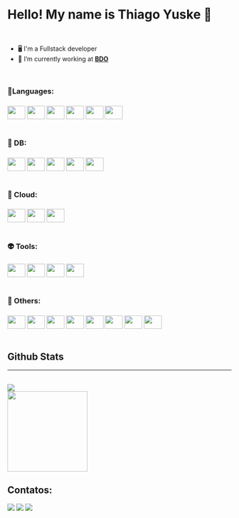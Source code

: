 # Hello! My name is Thiago Yuske 👋

<br/>

- 🖥️ I'm a Fullstack developer
- 💼 I’m currently working at [**BDO**](https://www.linkedin.com/company/bdobrazil)

<br/>

<h3>👾Languages:<h3/>

<div style="margin-top: 20px">
    <img align="center" height="30" width="40"  src="https://cdn.jsdelivr.net/gh/devicons/devicon/icons/python/python-original.svg" />
    <img align="center" height="30" width="40" src="https://cdn.jsdelivr.net/gh/devicons/devicon/icons/java/java-original.svg">
    <img align="center" height="30" width="40" src="https://cdn.jsdelivr.net/gh/devicons/devicon/icons/javascript/javascript-original.svg">
    <img align="center" height="30" width="40" src="https://cdn.jsdelivr.net/gh/devicons/devicon/icons/react/react-original.svg">
    <img align="center" height="30" width="40" src="https://cdn.jsdelivr.net/gh/devicons/devicon/icons/html5/html5-original.svg" />
    <img align="center" height="30" width="40" src="https://cdn.jsdelivr.net/gh/devicons/devicon/icons/css3/css3-original.svg" />
</div>

<br/>

<h3> 🤖 DB:<h3/>

<div style="margin-top: 20px">
    <img align="center" height="30" width="40" src="https://cdn.jsdelivr.net/gh/devicons/devicon/icons/postgresql/postgresql-original.svg">
    <img align="center" height="30" width="40" src="https://cdn.jsdelivr.net/gh/devicons/devicon/icons/mysql/mysql-original.svg">
    <img align="center" height="30" width="40" src="https://cdn.jsdelivr.net/gh/devicons/devicon/icons/redis/redis-original.svg" />
    <img align="center" height="30" width="40" src="https://cdn.jsdelivr.net/gh/devicons/devicon/icons/mongodb/mongodb-original.svg" />
    <img align="center" height="30" width="40" src="https://cdn.jsdelivr.net/gh/devicons/devicon/icons/sqlite/sqlite-original.svg">
</div>

<br/>

<h3> 👻 Cloud:<h3/>

<div style="margin-top: 20px">
  <img align="center" height="30" width="40" src="https://cdn.jsdelivr.net/gh/devicons/devicon/icons/amazonwebservices/amazonwebservices-original.svg">
  <img align="center" height="30" width="40" src="https://www.vectorlogo.zone/logos/amazon_elasticcontainer/amazon_elasticcontainer-icon.svg">
  <img align="center" height="30" width="40" src="https://www.vectorlogo.zone/logos/amazon_ecs/amazon_ecs-icon.svg">
  
</div>

<br/>

<h3> 👽 Tools:<h3/>

<div style="margin-top: 20px">
  <img align="center" height="30" width="40" src="https://cdn.jsdelivr.net/gh/devicons/devicon/icons/git/git-original.svg">
  <img align="center" height="30" width="40" src="https://cdn.jsdelivr.net/gh/devicons/devicon/icons/github/github-original.svg">
  <img align="center" height="30" width="40" src="https://cdn.jsdelivr.net/gh/devicons/devicon/icons/gitlab/gitlab-original.svg" />
  <img align="center" height="30" width="40" src="https://cdn.jsdelivr.net/gh/devicons/devicon/icons/docker/docker-original.svg" />
</div>

<br/>

<h3> 👺 Others:<h3/>

<div style="margin-top: 20px">
  <img align="center" height="30" width="40" src="https://cdn.jsdelivr.net/gh/devicons/devicon/icons/flask/flask-original.svg">
  <img align="center" height="30" width="40" src="https://cdn.jsdelivr.net/gh/devicons/devicon/icons/npm/npm-original-wordmark.svg">
  <img align="center" height="30" width="40" src="https://cdn.jsdelivr.net/gh/devicons/devicon/icons/pandas/pandas-original.svg" />
  <img align="center" height="30" width="40" src="https://cdn.jsdelivr.net/gh/devicons/devicon/icons/linux/linux-original.svg">
  <img align="center" height="30" width="40" src="https://cdn.jsdelivr.net/gh/devicons/devicon/icons/vscode/vscode-original.svg" />
  <img align="center" height="30" width="40" src="https://cdn.jsdelivr.net/gh/devicons/devicon/icons/bootstrap/bootstrap-original.svg" />
  <img align="center" height="30" width="40" src="https://cdn.jsdelivr.net/gh/devicons/devicon/icons/selenium/selenium-original.svg" />
  <img align="center" height="30" width="40" src="https://cdn.jsdelivr.net/gh/devicons/devicon/icons/sqlalchemy/sqlalchemy-original.svg" />
</div>

<br/>


## Github Stats
<hr>
<br/>
<img src="https://github-readme-stats.vercel.app/api/top-langs/?username=ThiagoYuske&layout=donut&langs_count=7&theme=tokyonight"/>

<br/>

<img height="180em" src="https://github-readme-stats.vercel.app/api?username=ThiagoYuske&show_icons=true&theme=tokyonight&include_all_commits=true&count_private=true"/>

<br/>


## Contatos:

<div>
<a href="https://instagram.com/thiagoyuske" target="_blank"><img src="https://img.shields.io/badge/-Instagram-%23E4405F?style=for-the-badge&logo=instagram&logoColor=white" target="_blank"></a>
<a href = "mailto:thiagoyuske@outlook.com"><img src="https://img.shields.io/badge/Gmail-D14836?style=for-the-badge&logo=gmail&logoColor=white" target="_blank"></a>
<a href="https://www.linkedin.com/in/thiagoomori" target="_blank"><img src="https://img.shields.io/badge/-LinkedIn-%230077B5?style=for-the-badge&logo=linkedin&logoColor=white" target="_blank"></a>   
</div>
